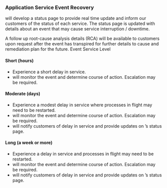 ### Application Service Event Recovery

 will develop a status page to provide real time update and
inform our customers of the status of each service. The status page is updated
with details about an event that may cause service interruption / downtime.

A follow up root-cause analysis details (RCA) will be available to customers
upon request after the event has transpired for further details to cause and
remediation plan for the future. Event Service Level

#### Short (hours)

* Experience a short delay in service.
*  will monitor the event and determine course of action.
  Escalation may be required.

#### Moderate (days)

* Experience a modest delay in service where processes in flight may need to be
  restarted.
*  will monitor the event and determine course of action.
  Escalation may be required.
*  will notify customers of delay in service and provide
  updates on ’s status page.

#### Long (a week or more)

* Experience a delay in service and processes in flight may need to be
  restarted.
*  will monitor the event and determine course of action.
  Escalation may be required.
*  will notify customers of delay in service and provide
  updates on ’s status page.

